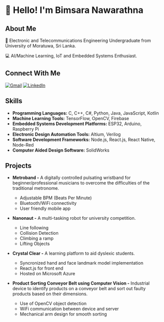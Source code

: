 # 👋 Hello! I'm Bimsara Nawarathna

## About Me

🧑 Electronic and Telecommunications Engineering Undergraduate from University of Moratuwa, Sri Lanka.

💻 AI/Machine Learning, IoT and Embedded Systems Enthusiast.

## Connect With Me

[![Gmail](https://img.shields.io/badge/-Gmail-D14836?style=flat&logo=gmail&logoColor=white)](mailto:bimsaranawarathna@gmail.com)
[![LinkedIn](https://img.shields.io/badge/-LinkedIn-0A66C2?style=flat&logo=linkedin&logoColor=white)](https://www.linkedin.com/in/bimsara-nawarathna/)

## Skills

- **Programming Languages:** C, C++, C#, Python, Java, JavaScript, Kotlin
- **Machine Learning Tools:** TensorFlow, OpenCV, Firebase
- **Embedded Systems Development Platforms:** ESP32, Arduino, Raspberry Pi
- **Electronic Design Automation Tools:** Altium, Verilog
- **Software Development Frameworks:** Node.js, React.js, React Native, Node-Red
- **Computer Aided Design Software:** SolidWorks

## Projects

- **Metroband -** A digitally controlled pulsating wristband for beginner/professional musicians to overcome the difficulties of the traditional metronome.

  - Adjustable BPM (Beats Per Minute)
  - Bluetooth/WiFi connectivity
  - User friendly mobile app

- **Nanonaut -** A multi-tasking robot for university competition.

  - Line following
  - Collision Detection
  - Climbing a ramp
  - Lifting Objects
 
- **Crystal Clear -** A learning platform to aid dyslexic students.

  - Syncronized hand and face landmark model implementation
  - React.js for front end
  - Hosted on Microsoft Azure
 
- **Product Sorting Conveyor Belt using Computer Vision -** Industrial device to identify products on a conveyor belt and sort out faulty products based on their dimensions.

  - Use of OpenCV object detection
  - WiFi communication between device and server
  - Mechanical arm design for smooth sorting




  
